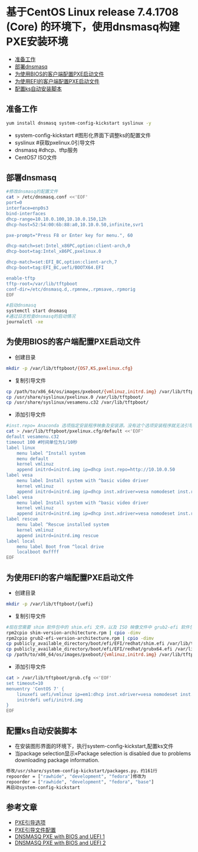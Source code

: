 基于CentOS Linux release 7.4.1708 (Core) 的环境下，使用dnsmasq构建PXE安装环境
===
<!-- TOC -->
- [准备工作](#准备工作)
- [部署dnsmasq](#部署dnsmasq)
- [为使用BIOS的客户端配置PXE启动文件](#为使用BIOS的客户端配置PXE启动文件)
- [为使用EFI的客户端配置PXE启动文件](#为使用EFI的客户端配置PXE启动文件)
- [配置ks自动安装脚本](#配置ks自动安装脚本)

<!-- /TOC -->

## 准备工作
```bash
yum install dnsmasq system-config-kickstart syslinux -y
```
- system-config-kickstart #图形化界面下调整ks的配置文件
- syslinux #获取pxelinux.0引导文件
- dnsmasq #dhcp、tftp服务
- CentOS7 ISO文件

## 部署dnsmasq
```bash
#修改dnsmasq的配置文件
cat > /etc/dnsmasq.conf <<'EOF'
port=0
interface=enp0s3
bind-interfaces
dhcp-range=10.10.0.100,10.10.0.150,12h
dhcp-host=52:54:00:6b:88:a0,10.10.0.50,infinite,svr1

pxe-prompt="Press F8 or Enter key for menu.", 60

dhcp-match=set:Intel_x86PC,option:client-arch,0
dhcp-boot=tag:Intel_x86PC,pxelinux.0

dhcp-match=set:EFI_BC,option:client-arch,7
dhcp-boot=tag:EFI_BC,uefi/BOOTX64.EFI

enable-tftp
tftp-root=/var/lib/tftpboot
conf-dir=/etc/dnsmasq.d,.rpmnew,.rpmsave,.rpmorig
EOF

#启动dnsmasq
systemctl start dnsmasq
#通过日志检查dnsmasq的启动情况
journalctl -xe
```

## 为使用BIOS的客户端配置PXE启动文件
- 创建目录
```bash
mkdir -p /var/lib/tftpboot/{OS7,KS,pxelinux.cfg}
```
- 复制引导文件
```bash
cp /path/to/x86_64/os/images/pxeboot/{vmlinuz,initrd.img} /var/lib/tftpboot/OS7
cp /usr/share/syslinux/pxelinux.0 /var/lib/tftpboot/
cp /usr/share/syslinux/vesamenu.c32 /var/lib/tftpboot/
```
- 添加引导文件
```bash
#inst.repo= Anaconda 选项指定安装程序映象及安装源。没有这个选项安装程序就无法引导。
cat > /var/lib/tftpboot/pxelinux.cfg/default <<'EOF'
default vesamenu.c32
timeout 100 #时间单位为1/10秒
label linux
    menu label ^Install system
    menu default
    kernel vmlinuz
    append initrd=initrd.img ip=dhcp inst.repo=http://10.10.0.50
label vesa
    menu label Install system with ^basic video driver
    kernel vmlinuz
    append initrd=initrd.img ip=dhcp inst.xdriver=vesa nomodeset inst.repo=http://10.10.0.50/OS7
label vesa
    menu label Install system with ^basic video driver
    kernel vmlinuz
    append initrd=initrd.img ip=dhcp inst.xdriver=vesa nomodeset inst.repo=http://10.10.0.50/OS7 inst.ks=http://10.10.0.50/KS/ks.cfg
label rescue
    menu label ^Rescue installed system
    kernel vmlinuz
    append initrd=initrd.img rescue
label local
    menu label Boot from ^local drive
    localboot 0xffff
EOF
```
## 为使用EFI的客户端配置PXE启动文件
- 创建目录
```bash
mkdir -p /var/lib/tftpboot/{uefi}
```
- 复制引导文件
```bash
#现在您需要 shim 软件包中的 shim.efi 文件，以及 ISO 映像文件中 grub2-efi 软件包的 grubx64.efi 文件
rpm2cpio shim-version-architecture.rpm | cpio -dimv
rpm2cpio grub2-efi-version-architecture.rpm | cpio -dimv
cp publicly_available_directory/boot/efi/EFI/redhat/shim.efi /var/lib/tftpboot/uefi/
cp publicly_available_directory/boot/efi/EFI/redhat/grubx64.efi /var/lib/tftpboot/uefi/
cp /path/to/x86_64/os/images/pxeboot/{vmlinuz,initrd.img} /var/lib/tftpboot/uefi
```
- 添加引导文件
```bash
cat > /var/lib/tftpboot/grub.cfg <<'EOF'
set timeout=10
menuentry 'CentOS 7' {
    linuxefi uefi/vmlinuz ip=em1:dhcp inst.xdriver=vesa nomodeset inst.repo=http://10.10.0.50/OS7 inst.ks=http://10.10.0.50/KS/ks-efi.cfg
    initrdefi uefi/initrd.img
}
EOF
```
## 配置ks自动安装脚本
- 在安装图形界面的环境下，执行system-config-kickstart,配置ks文件
- 当package selection显示«Package selection is disabled due to problems downloading package information.
```bash
修改/usr/share/system-config-kickstart/packages.py，约161行
repoorder = ["rawhide", "development", "fedora"]修改为
repoorder = ["rawhide", "development", "fedora", "base"]
再启动system-config-kickstart
```

## 参考文章
- [PXE引导选项](https://access.redhat.com/documentation/zh-cn/red_hat_enterprise_linux/7/html/installation_guide/chap-anaconda-boot-options#sect-boot-options-installer)
- [PXE引导文件配置](https://access.redhat.com/documentation/zh-cn/red_hat_enterprise_linux/7/html/installation_guide/chap-installation-server-setup)
- [DNSMASQ PXE with BIOS and UEFI 1](https://serverfault.com/questions/829068/trouble-with-dnsmasq-dhcp-proxy-pxe-for-uefi-clients)
- [DNSMASQ PXE with BIOS and UEFI 2](https://wiki.fogproject.org/wiki/index.php?title=ProxyDHCP_with_dnsmasq#Install_dnsmasq_on_CentOS_7)
